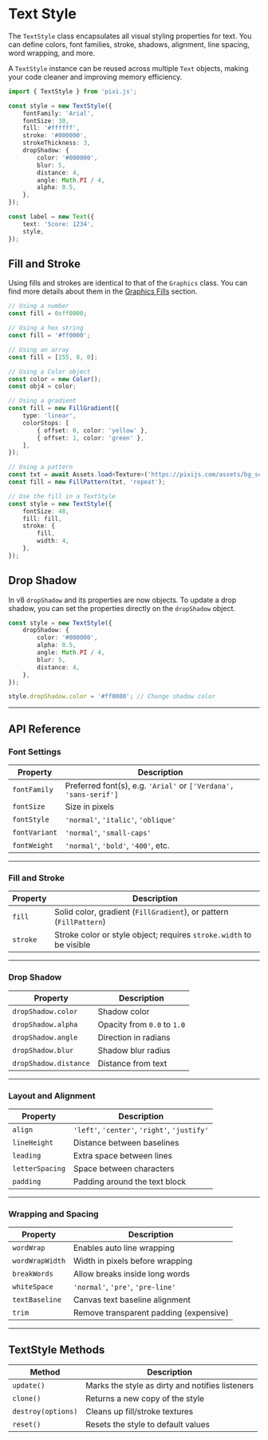 # Text Style

The `TextStyle` class encapsulates all visual styling properties for text. You can define colors, font families, stroke, shadows, alignment, line spacing, word wrapping, and more.

A `TextStyle` instance can be reused across multiple `Text` objects, making your code cleaner and improving memory efficiency.

```ts
import { TextStyle } from 'pixi.js';

const style = new TextStyle({
    fontFamily: 'Arial',
    fontSize: 30,
    fill: '#ffffff',
    stroke: '#000000',
    strokeThickness: 3,
    dropShadow: {
        color: '#000000',
        blur: 5,
        distance: 4,
        angle: Math.PI / 4,
        alpha: 0.5,
    },
});

const label = new Text({
    text: 'Score: 1234',
    style,
});
```

## Fill and Stroke

Using fills and strokes are identical to that of the `Graphics` class. You can find more details about them in the [Graphics Fills](../graphics/graphics-fill.md) section.

```ts
// Using a number
const fill = 0xff0000;

// Using a hex string
const fill = '#ff0000';

// Using an array
const fill = [255, 0, 0];

// Using a Color object
const color = new Color();
const obj4 = color;

// Using a gradient
const fill = new FillGradient({
    type: 'linear',
    colorStops: [
        { offset: 0, color: 'yellow' },
        { offset: 1, color: 'green' },
    ],
});

// Using a pattern
const txt = await Assets.load<Texture>('https://pixijs.com/assets/bg_scene_rotate.jpg');
const fill = new FillPattern(txt, 'repeat');

// Use the fill in a TextStyle
const style = new TextStyle({
    fontSize: 48,
    fill: fill,
    stroke: {
        fill,
        width: 4,
    },
});
```

## Drop Shadow

In v8 `dropShadow` and its properties are now objects. To update a drop shadow, you can set the properties directly on the `dropShadow` object.

```ts
const style = new TextStyle({
    dropShadow: {
        color: '#000000',
        alpha: 0.5,
        angle: Math.PI / 4,
        blur: 5,
        distance: 4,
    },
});

style.dropShadow.color = '#ff0000'; // Change shadow color
```

---

## **API Reference**

### **Font Settings**

| Property      | Description                                                      |
| ------------- | ---------------------------------------------------------------- |
| `fontFamily`  | Preferred font(s), e.g. `'Arial'` or `['Verdana', 'sans-serif']` |
| `fontSize`    | Size in pixels                                                   |
| `fontStyle`   | `'normal'`, `'italic'`, `'oblique'`                              |
| `fontVariant` | `'normal'`, `'small-caps'`                                       |
| `fontWeight`  | `'normal'`, `'bold'`, `'400'`, etc.                              |

---

### **Fill and Stroke**

| Property | Description                                                         |
| -------- | ------------------------------------------------------------------- |
| `fill`   | Solid color, gradient (`FillGradient`), or pattern (`FillPattern`)  |
| `stroke` | Stroke color or style object; requires `stroke.width` to be visible |

---

### **Drop Shadow**

| Property              | Description                 |
| --------------------- | --------------------------- |
| `dropShadow.color`    | Shadow color                |
| `dropShadow.alpha`    | Opacity from `0.0` to `1.0` |
| `dropShadow.angle`    | Direction in radians        |
| `dropShadow.blur`     | Shadow blur radius          |
| `dropShadow.distance` | Distance from text          |

---

### **Layout and Alignment**

| Property        | Description                                  |
| --------------- | -------------------------------------------- |
| `align`         | `'left'`, `'center'`, `'right'`, `'justify'` |
| `lineHeight`    | Distance between baselines                   |
| `leading`       | Extra space between lines                    |
| `letterSpacing` | Space between characters                     |
| `padding`       | Padding around the text block                |

---

### **Wrapping and Spacing**

| Property        | Description                            |
| --------------- | -------------------------------------- |
| `wordWrap`      | Enables auto line wrapping             |
| `wordWrapWidth` | Width in pixels before wrapping        |
| `breakWords`    | Allow breaks inside long words         |
| `whiteSpace`    | `'normal'`, `'pre'`, `'pre-line'`      |
| `textBaseline`  | Canvas text baseline alignment         |
| `trim`          | Remove transparent padding (expensive) |

---

## **TextStyle Methods**

| Method             | Description                                     |
| ------------------ | ----------------------------------------------- |
| `update()`         | Marks the style as dirty and notifies listeners |
| `clone()`          | Returns a new copy of the style                 |
| `destroy(options)` | Cleans up fill/stroke textures                  |
| `reset()`          | Resets the style to default values              |

